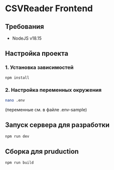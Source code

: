 # CSVReader Frontend

## Требования
 - NodeJS v18.15

## Настройка проекта

### 1. Установка зависимостей

```sh
npm install
```

### 2. Настройка переменных окружения

```sh
nano .env
```
(переменные см. в файле .env-sample)


## Запуск сервера для разработки

```sh
npm run dev
```

## Сборка для pruduction

```sh
npm run build
```
